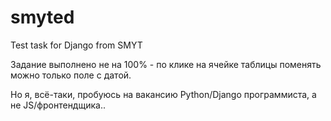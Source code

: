 smyted
======

Test task for Django from SMYT

Задание выполнено не на 100% - по клике на ячейке таблицы поменять можно только поле с датой.

Но я, всё-таки, пробуюсь на вакансию Python/Django программиста, а не JS/фронтендщика..

